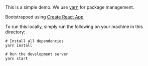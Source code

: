 This is a simple demo. We use [yarn](https://yarnpkg.com/en/) for package management.

Bootstrapped using [Create React App](https://github.com/facebookincubator/create-react-app)

To run this locally, simply run the following on your machine in this directory:
```
# Install all dependencies
yarn install

# Run the development server
yarn start
```
